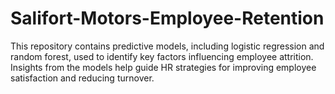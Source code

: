 # Salifort-Motors-Employee-Retention
This repository contains predictive models, including logistic regression and random forest, used to identify key factors influencing employee attrition. Insights from the models help guide HR strategies for improving employee satisfaction and reducing turnover.

